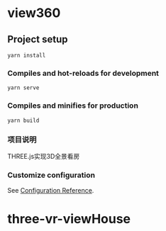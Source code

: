 # view360

## Project setup
```
yarn install
```

### Compiles and hot-reloads for development
```
yarn serve
```

### Compiles and minifies for production
```
yarn build
```

### 项目说明
THREE.js实现3D全景看房

### Customize configuration
See [Configuration Reference](https://cli.vuejs.org/config/).
# three-vr-viewHouse
